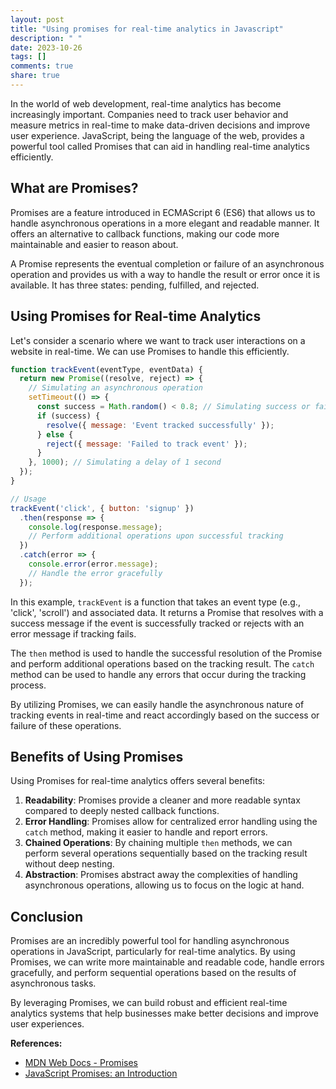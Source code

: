 ```yaml
---
layout: post
title: "Using promises for real-time analytics in Javascript"
description: " "
date: 2023-10-26
tags: []
comments: true
share: true
---
```


In the world of web development, real-time analytics has become increasingly important. Companies need to track user behavior and measure metrics in real-time to make data-driven decisions and improve user experience. JavaScript, being the language of the web, provides a powerful tool called Promises that can aid in handling real-time analytics efficiently.

## What are Promises?

Promises are a feature introduced in ECMAScript 6 (ES6) that allows us to handle asynchronous operations in a more elegant and readable manner. It offers an alternative to callback functions, making our code more maintainable and easier to reason about.

A Promise represents the eventual completion or failure of an asynchronous operation and provides us with a way to handle the result or error once it is available. It has three states: pending, fulfilled, and rejected.

## Using Promises for Real-time Analytics

Let's consider a scenario where we want to track user interactions on a website in real-time. We can use Promises to handle this efficiently. 

```javascript
function trackEvent(eventType, eventData) {
  return new Promise((resolve, reject) => {
    // Simulating an asynchronous operation
    setTimeout(() => {
      const success = Math.random() < 0.8; // Simulating success or failure
      if (success) {
        resolve({ message: 'Event tracked successfully' });
      } else {
        reject({ message: 'Failed to track event' });
      }
    }, 1000); // Simulating a delay of 1 second
  });
}

// Usage
trackEvent('click', { button: 'signup' })
  .then(response => {
    console.log(response.message);
    // Perform additional operations upon successful tracking
  })
  .catch(error => {
    console.error(error.message);
    // Handle the error gracefully
  });
```

In this example, `trackEvent` is a function that takes an event type (e.g., 'click', 'scroll') and associated data. It returns a Promise that resolves with a success message if the event is successfully tracked or rejects with an error message if tracking fails.

The `then` method is used to handle the successful resolution of the Promise and perform additional operations based on the tracking result. The `catch` method can be used to handle any errors that occur during the tracking process.

By utilizing Promises, we can easily handle the asynchronous nature of tracking events in real-time and react accordingly based on the success or failure of these operations.

## Benefits of Using Promises

Using Promises for real-time analytics offers several benefits:

1. **Readability**: Promises provide a cleaner and more readable syntax compared to deeply nested callback functions.
2. **Error Handling**: Promises allow for centralized error handling using the `catch` method, making it easier to handle and report errors.
3. **Chained Operations**: By chaining multiple `then` methods, we can perform several operations sequentially based on the tracking result without deep nesting.
4. **Abstraction**: Promises abstract away the complexities of handling asynchronous operations, allowing us to focus on the logic at hand.

## Conclusion

Promises are an incredibly powerful tool for handling asynchronous operations in JavaScript, particularly for real-time analytics. By using Promises, we can write more maintainable and readable code, handle errors gracefully, and perform sequential operations based on the results of asynchronous tasks.

By leveraging Promises, we can build robust and efficient real-time analytics systems that help businesses make better decisions and improve user experiences.

**References:**
- [MDN Web Docs - Promises](https://developer.mozilla.org/en-US/docs/Web/JavaScript/Reference/Global_Objects/Promise)
- [JavaScript Promises: an Introduction](https://developers.google.com/web/fundamentals/primers/promises)